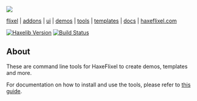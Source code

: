 ![](https://raw.github.com/HaxeFlixel/haxeflixel.com/master/src/files/images/flixel-logos/flixel-tools.png)

[flixel](https://github.com/HaxeFlixel/flixel) | [addons](https://github.com/HaxeFlixel/flixel-addons) | [ui](https://github.com/HaxeFlixel/flixel-ui) | [demos](https://github.com/HaxeFlixel/flixel-demos) | [tools](https://github.com/HaxeFlixel/flixel-tools) | [templates](https://github.com/HaxeFlixel/flixel-templates) | [docs](https://github.com/HaxeFlixel/flixel-docs) | [haxeflixel.com](https://github.com/HaxeFlixel/haxeflixel.com)

[![Haxelib Version](https://img.shields.io/github/tag/HaxeFlixel/flixel-tools.svg?label=haxelib)](http://lib.haxe.org/p/flixel-tools)
[![Build Status](https://img.shields.io/travis/HaxeFlixel/flixel-tools.svg)](https://travis-ci.org/HaxeFlixel/flixel-tools)

## About

These are command line tools for HaxeFlixel to create demos, templates and more.

For documentation on how to install and use the tools, please refer to [this guide](http://haxeflixel.com/documentation/flixel-tools/).
